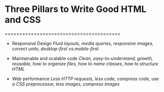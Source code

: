 # Three Pillars to Write Good HTML and CSS
========================================

* Responsive Design
    *Fluid layouts, media queries, responsive images, correct units, desktop-first vs.mobile-first*

* Maintainable and scalable code
    *Clean, easy-to-understand, growth, reusable, how to organize files, how to name classes, how to structure HTML*

* Web performance
    *Less HTTP requests, less code, compress code, use a CSS preprocessor, less images, compress images*
